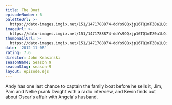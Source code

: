 ```yaml
---
title: The Boat
episodeNumber: 6
paletteUrl: >-
  https://dato-images.imgix.net/151/1471788874-ddYs9QQxjp16TQ1mTZ0a1LQiWgv.jpg?auto=enhance&ch=DPR%2CWidth&palette=json
imageUrl: >-
  https://dato-images.imgix.net/151/1471788874-ddYs9QQxjp16TQ1mTZ0a1LQiWgv.jpg?auto=compress%2Cformat&ch=DPR%2CWidth&w=500
thumbnailUrl: >-
  https://dato-images.imgix.net/151/1471788874-ddYs9QQxjp16TQ1mTZ0a1LQiWgv.jpg?auto=enhance&ch=DPR%2CWidth&fit=crop&fm=jpg&h=280&w=500
date: '2012-11-08'
rating: 7.6
director: John Krasinski
seasonName: Season 9
seasonSlug: season-9
layout: episode.ejs
---
```


Andy has one last chance to captain the family boat before he sells it, Jim, Pam and Nellie prank Dwight with a radio interview, and Kevin finds out about Oscar's affair with Angela's husband.